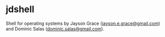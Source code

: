 # jdshell

Shell for operating systems by Jayson Grace (jayson.e.grace@gmail.com) and Dominic Salas (dominic.salas@gmail.com).
